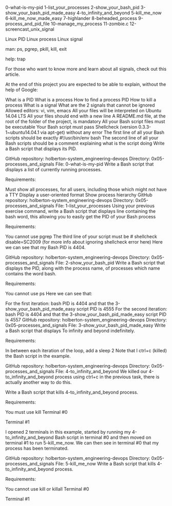 0-what-is-my-pid 1-list_your_processes 2-show_your_bash_pid 3-show_your_bash_pid_made_easy 4-to_infinity_and_beyond 5-kill_me_now 6-kill_me_now_made_easy 7-highlander 8-beheaded_process 9-process_and_pid_file 10-manage_my_process 11-zombie.c 12-screencast_unix_signal

Linux PID
Linux process
Linux signal

man: ps, pgrep, pkill, kill, exit

help: trap

For those who want to know more and learn about all signals, check out this article.

At the end of this project you are expected to be able to explain, without the help of Google:

What is a PID
What is a process
How to find a process PID
How to kill a process
What is a signal
What are the 2 signals that cannot be ignored
Allowed editors: vi, vim, emacs
All your files will be interpreted on Ubuntu 14.04 LTS
All your files should end with a new line
A README.md file, at the root of the folder of the project, is mandatory
All your Bash script files must be executable
Your Bash script must pass Shellcheck (version 0.3.3-1~ubuntu14.04.1 via apt-get) without any error
The first line of all your Bash scripts should be exactly #!/usr/bin/env bash
The second line of all your Bash scripts should be a comment explaining what is the script doing
Write a Bash script that displays its PID.

GitHub repository: holberton-system_engineering-devops
Directory: 0x05-processes_and_signals
File: 0-what-is-my-pid
Write a Bash script that displays a list of currently running processes.

Requirements:

Must show all processes, for all users, including those which might not have a TTY
Display a user-oriented format
Show process hierarchy
GitHub repository: holberton-system_engineering-devops
Directory: 0x05-processes_and_signals
File: 1-list_your_processes
Using your previous exercise command, write a Bash script that displays line containing the bash word, this allowing you to easily get the PID of your Bash process

Requirements:

You cannot use pgrep
The third line of your script must be # shellcheck disable=SC2009 (for more info about ignoring shellcheck error here)
Here we can see that my Bash PID is 4404.

GitHub repository: holberton-system_engineering-devops
Directory: 0x05-processes_and_signals
File: 2-show_your_bash_pid
Write a Bash script that displays the PID, along with the process name, of processes which name contains the word bash.

Requirements:

You cannot use ps
Here we can see that:

For the first iteration: bash PID is 4404 and that the 3-show_your_bash_pid_made_easy script PID is 4555
For the second iteration: bash PID is 4404 and that the 3-show_your_bash_pid_made_easy script PID is 4557
GitHub repository: holberton-system_engineering-devops
Directory: 0x05-processes_and_signals
File: 3-show_your_bash_pid_made_easy
Write a Bash script that displays To infinity and beyond indefinitely.

Requirements:

In between each iteration of the loop, add a sleep 2
Note that I ctrl+c (killed) the Bash script in the example.

GitHub repository: holberton-system_engineering-devops
Directory: 0x05-processes_and_signals
File: 4-to_infinity_and_beyond
We killed our 4-to_infinity_and_beyond process using ctrl+c in the previous task, there is actually another way to do this.

Write a Bash script that kills 4-to_infinity_and_beyond process.

Requirements:

You must use kill
Terminal #0

Terminal #1

I opened 2 terminals in this example, started by running my 4-to_infinity_and_beyond Bash script in terminal #0 and then moved on terminal #1 to run 5-kill_me_now. We can then see in terminal #0 that my process has been terminated.

GitHub repository: holberton-system_engineering-devops
Directory: 0x05-processes_and_signals
File: 5-kill_me_now
Write a Bash script that kills 4-to_infinity_and_beyond process.

Requirements:

You cannot use kill or killall
Terminal #0

Terminal #1
